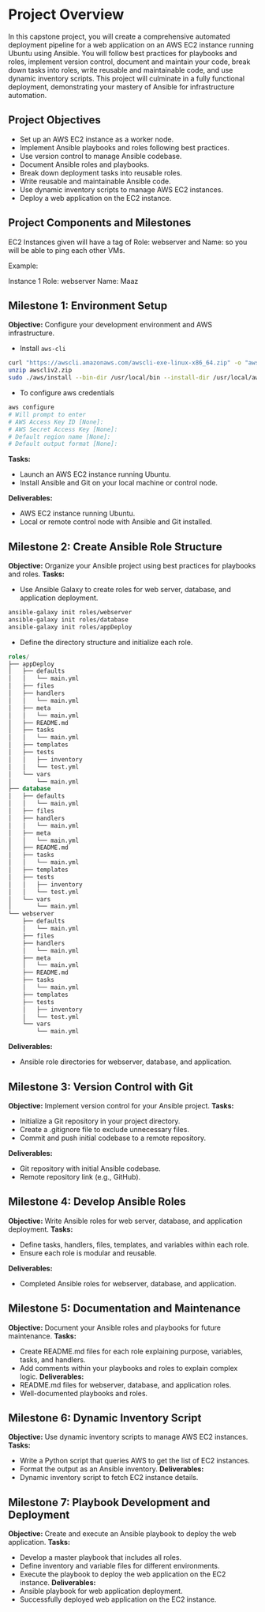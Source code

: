 # Project Overview

In this capstone project, you will create a comprehensive automated deployment pipeline for a web application on an AWS EC2 instance running Ubuntu using Ansible. You will follow best practices for playbooks and roles, implement version control, document and maintain your code, break down tasks into roles, write reusable and maintainable code, and use dynamic inventory scripts. This project will culminate in a fully functional deployment, demonstrating your mastery of Ansible for infrastructure automation.

## Project Objectives
+ Set up an AWS EC2 instance as a worker node.
+ Implement Ansible playbooks and roles following best practices.
+ Use version control to manage Ansible codebase.
+ Document Ansible roles and playbooks.
+ Break down deployment tasks into reusable roles.
+ Write reusable and maintainable Ansible code.
+ Use dynamic inventory scripts to manage AWS EC2 instances.
+ Deploy a web application on the EC2 instance.

## Project Components and Milestones

EC2 Instances given will have a tag of Role: webserver and Name: <Participants Name> so you will be able to ping each other VMs.

Example:

Instance 1
Role: webserver
Name: Maaz

## Milestone 1: Environment Setup

**Objective:** Configure your development environment and AWS infrastructure.
+ Install `aws-cli`

```bash
curl "https://awscli.amazonaws.com/awscli-exe-linux-x86_64.zip" -o "awscliv2.zip"
unzip awscliv2.zip
sudo ./aws/install --bin-dir /usr/local/bin --install-dir /usr/local/aws-cli --update
```
+ To configure aws credentials
```bash
aws configure 
# Will prompt to enter 
# AWS Access Key ID [None]: 
# AWS Secret Access Key [None]: 
# Default region name [None]: 
# Default output format [None]:
```

**Tasks:**
+ Launch an AWS EC2 instance running Ubuntu.
+ Install Ansible and Git on your local machine or control node.

**Deliverables:**
+ AWS EC2 instance running Ubuntu.
+ Local or remote control node with Ansible and Git installed.

## Milestone 2: Create Ansible Role Structure

**Objective:** Organize your Ansible project using best practices for playbooks and roles.
**Tasks:**
+ Use Ansible Galaxy to create roles for web server, database, and application deployment.
```bash
ansible-galaxy init roles/webserver
ansible-galaxy init roles/database
ansible-galaxy init roles/appDeploy
```
+ Define the directory structure and initialize each role.
```sql
roles/
├── appDeploy
│   ├── defaults
│   │   └── main.yml
│   ├── files
│   ├── handlers
│   │   └── main.yml
│   ├── meta
│   │   └── main.yml
│   ├── README.md
│   ├── tasks
│   │   └── main.yml
│   ├── templates
│   ├── tests
│   │   ├── inventory
│   │   └── test.yml
│   └── vars
│       └── main.yml
├── database
│   ├── defaults
│   │   └── main.yml
│   ├── files
│   ├── handlers
│   │   └── main.yml
│   ├── meta
│   │   └── main.yml
│   ├── README.md
│   ├── tasks
│   │   └── main.yml
│   ├── templates
│   ├── tests
│   │   ├── inventory
│   │   └── test.yml
│   └── vars
│       └── main.yml
└── webserver
    ├── defaults
    │   └── main.yml
    ├── files
    ├── handlers
    │   └── main.yml
    ├── meta
    │   └── main.yml
    ├── README.md
    ├── tasks
    │   └── main.yml
    ├── templates
    ├── tests
    │   ├── inventory
    │   └── test.yml
    └── vars
        └── main.yml
```

**Deliverables:**
+ Ansible role directories for webserver, database, and application.

## Milestone 3: Version Control with Git

**Objective:** Implement version control for your Ansible project.
**Tasks:**
+ Initialize a Git repository in your project directory.
+ Create a .gitignore file to exclude unnecessary files.
+ Commit and push initial codebase to a remote repository.

**Deliverables:**
+ Git repository with initial Ansible codebase.
+ Remote repository link (e.g., GitHub).

## Milestone 4: Develop Ansible Roles

**Objective:** Write Ansible roles for web server, database, and application deployment.
**Tasks:**
+ Define tasks, handlers, files, templates, and variables within each role.
+ Ensure each role is modular and reusable.

**Deliverables:**
+ Completed Ansible roles for webserver, database, and application.

## Milestone 5: Documentation and Maintenance
**Objective:** Document your Ansible roles and playbooks for future maintenance.
**Tasks:**
+ Create README.md files for each role explaining purpose, variables, tasks, and handlers.
+ Add comments within your playbooks and roles to explain complex logic.
**Deliverables:**
+ README.md files for webserver, database, and application roles.
+ Well-documented playbooks and roles.

## Milestone 6: Dynamic Inventory Script
**Objective:** Use dynamic inventory scripts to manage AWS EC2 instances.
**Tasks:**
+ Write a Python script that queries AWS to get the list of EC2 instances.
+ Format the output as an Ansible inventory.
**Deliverables:**
+ Dynamic inventory script to fetch EC2 instance details.

## Milestone 7: Playbook Development and Deployment
**Objective:** Create and execute an Ansible playbook to deploy the web application.
**Tasks:**
+ Develop a master playbook that includes all roles.
+ Define inventory and variable files for different environments.
+ Execute the playbook to deploy the web application on the EC2 instance.
**Deliverables:**
+ Ansible playbook for web application deployment.
+ Successfully deployed web application on the EC2 instance.
